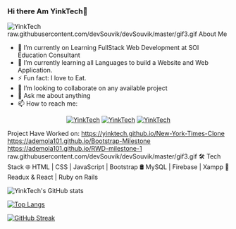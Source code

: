 ### Hi there Am YinkTech👋

![YinkTech](https://user-images.githubusercontent.com/65237847/127533499-550eb976-4974-4b68-9c5e-378031787ab4.png)
raw.githubusercontent.com/devSouvik/devSouvik/master/gif3.gif
About Me

- 🔭 I’m currently on Learning FullStack Web Development at SOI Education Consultant
- 🌱 I’m currently learning all Languages to build a Website and Web Application.
- ⚡ Fun fact: I love to Eat.
- 👯 I’m looking to collaborate on any available project
- 💬 Ask me about anything
- 📫 How to reach me:
<p align="center">
  <a href="https://www.twitter.com/yinktech" target="_blank"><img src="https://img.shields.io/badge/Twitter-1DA1F2.svg?&style=for-the-badge&logo=twitter&logoColor=white" alt="YinkTech"></a>
   <a href="https://www.linkedin.com/in/ayeni-olayinka-726181134/" target="_blank"><img src="https://img.shields.io/badge/LinkedIn-%230077B5.svg?&style=for-the-badge&logo=linkedin&logoColor=white" alt="YinkTech"></a>
  <a href="https://www.instagram.com/layinka4dat/" target="_blank"><img src="https://img.shields.io/badge/Instagram-E4405F?style=for-the-badge&logo=instagram&logoColor=white" alt="YinkTech"/></a>
</p>

Project Have Worked on:
https://yinktech.github.io/New-York-Times-Clone
https://ademola101.github.io/Bootstrap-Milestone
https://ademola101.github.io/RWD-milestone-1
raw.githubusercontent.com/devSouvik/devSouvik/master/gif3.gif
🛠 Tech Stack
🌐  HTML | CSS | JavaScript | Bootstrap
🛢   MySQL | Firebase | Xampp
🔧   Readux & React | Ruby on Rails


![YinkTech's GitHub stats](https://github-readme-stats.vercel.app/api?username=YinkTech&show_icons=true&theme=radical)

[![Top Langs](https://github-readme-stats.vercel.app/api/top-langs/?username=YinkTech&layout=compact)](https://github.com/anuraghazra/github-readme-stats)

[![GitHub Streak](https://github-readme-streak-stats.herokuapp.com/?user=YinkTech&theme=dark)](https://git.io/streak-stats)




